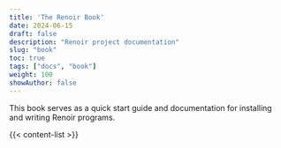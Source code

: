 ```yaml
---
title: 'The Renoir Book'
date: 2024-06-15
draft: false
description: "Renoir project documentation"
slug: "book"
toc: true
tags: ["docs", "book"]
weight: 100
showAuthor: false
---
```


This book serves as a quick start guide and documentation for installing and writing Renoir programs.

{{< content-list >}}

<!-- 
- Installing and creating a Renoir project]
- Quick start
    - From Iterators to Streams          \\
    - Going parallel                     \\
- Operator showcase
    - Sequential transformations         \\
    - Group by and partitioning          \\
    - Reductions and folds               \\
    - Windows                            \\
    - Event timestamps                   ??
    - Multi-stream operators             \\
    - Iterative operatios
- Deploying on multiple hosts
    - Clap and renoir.toml
    - Programmatic config
    - Custom direct deployment
- Input, Output and Integration
    - Sources and Sinks
    - Connecting to new interfaces
    - Connecting to external systems
- Performance
    - Execution model
    - Partitioning and locality
    - Blocking operators
    - Batch size
    - Optimization guidelines
- Advanced patterns
    - Safe shared state
    - Request-Response
    - Multi-Pass logic
- Future and feedback -->
